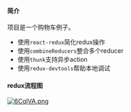 
#### 简介
项目是一个购物车例子。
+ 使用`react-redux`简化redux操作
+ 使用`combineReducers`整合多个reducer
+ 使用`thunk`支持异步action
+ 使用`redux-devtools`帮助本地调试

#### redux流程图
[![6CqlVA.png](https://s3.ax1x.com/2021/02/28/6CqlVA.png)](https://imgtu.com/i/6CqlVA)